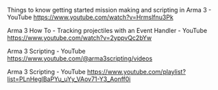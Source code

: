Things to know getting started mission making and scripting in Arma 3 - YouTube
https://www.youtube.com/watch?v=Hrmslfnu3Pk

Arma 3 How To - Tracking projectiles with an Event Handler - YouTube
https://www.youtube.com/watch?v=2yppvQc2bYw

Arma 3 Scripting - YouTube
https://www.youtube.com/@arma3scripting/videos

Arma 3 Scripting - YouTube
https://www.youtube.com/playlist?list=PLnHeglBaPYu_uYy_VAov71-Y3_Aonff0i
